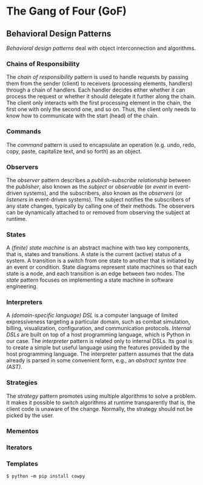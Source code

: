 # The Gang of Four (GoF)

## Behavioral Design Patterns

*Behavioral design patterns* deal with object interconnection and algorithms.

### Chains of Responsibility

The *chain of responsibility* pattern is used to handle requests by passing them from the sender (client) to receivers 
(processing elements, handlers) through a chain of handlers. 
Each handler decides either whether it can process the request or whether it should delegate it further along the chain.
The client only interacts with the first processing element in the chain, 
the first one with only the second one, and so on.
Thus, the client only needs to know how to communicate with the start (head) of the chain.

### Commands

The *command* pattern is used to encapsulate an operation 
(e.g. undo, redo, copy, paste, capitalize text, and so forth) as an object.

### Observers

The *observer* pattern describes a *publish-subscribe relationship* between the *publisher*, 
also known as the *subject* or *observable* (or *event* in event-driven systems), 
and the subscribers, also known as the *observers* (or *listeners* in event-driven systems).
The subject notifies the subscribers of any state changes, typically by calling one of their methods.
The observers can be dynamically attached to or removed from observing the subject at runtime.

### States

A *(finite) state machine* is an abstract machine with two key components, that is, states and transitions.
A state is the current (active) status of a system.
A transition is a switch from one state to another that is initiated by an event or condition.
State diagrams represent state machines so that each state is a node, and each transition is an edge between two nodes.
The *state* pattern focuses on implementing a state machine in software engineering.

### Interpreters

A *(domain-specific language) DSL* is a computer language of limited expressiveness targeting a particular domain,
such as combat simulation, billing, visualization, configuration, and communication protocols. 
*Internal DSLs* are built on top of a host programming language, which is Python in our case.
The *interpreter* pattern is related only to internal DSLs. 
Its goal is to create a simple but useful language using the features provided by the host programming language.
The interpreter pattern assumes that the data already is parsed in some convenient form, 
e.g., an *abstract syntax tree (AST)*.

### Strategies

The *strategy* pattern promotes using multiple algorithms to solve a problem. 
It makes it possible to switch algorithms at runtime transparently that is,
the client code is unaware of the change.
Normally, the strategy should not be picked by the user.

### Mementos

### Iterators

### Templates

```unix
$ python –m pip install cowpy
```
